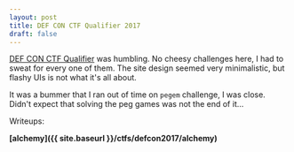 ```yaml
---
layout: post
title: DEF CON CTF Qualifier 2017
draft: false
---
```


[DEF CON CTF Qualifier](https://ctftime.org/event/459) was humbling. No cheesy challenges here, I had to sweat for every one of them. The site design seemed very minimalistic, but flashy UIs is not what it's all about.

It was a bummer that I ran out of time on ```pegem``` challenge, I was close. Didn't expect that solving the peg games was not the end of it...

Writeups:

**[alchemy]({{ site.baseurl }}/ctfs/defcon2017/alchemy)**


